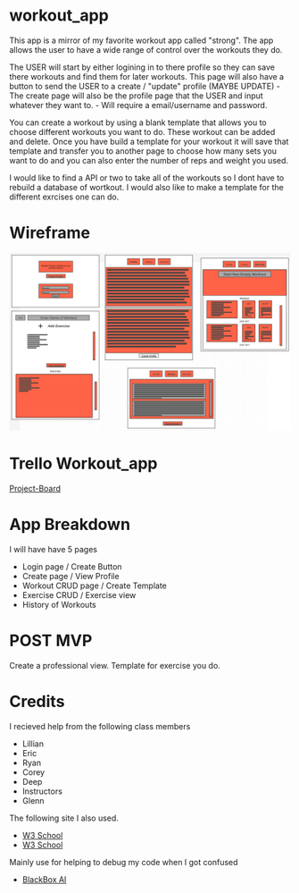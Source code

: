 # workout_app

This app is a mirror of my favorite workout app called "strong". The app allows the user to have a wide range of control over the workouts they do.

The USER will start by either logining in to there profile so they can save there workouts and find them for later workouts. This page will also have a button to send the USER to a create / "update" profile (MAYBE UPDATE)
    - The create page will also be the profile page that the USER and input whatever they want to.
    - Will require a email/username and password.

You can create a workout by using a blank template that allows you to choose different workouts you want to do. These workout can be added and delete. Once you have build a template for your workout it will save that template and transfer you to another page to choose how many sets you want to do and you can also enter the number of reps and weight you used. 

I would like to find a API or two to take all of the workouts so I dont have to rebuild a database of wortkout. I would also like to make a template for the different exrcises one can do.

# Wireframe

![WorkoutApp](Wireframe_Workout_App.png)

# Trello Workout_app

[Project-Board](https://trello.com/b/q0jl09YV/my-trello-board)

# App Breakdown

I will have have 5 pages
- Login page / Create Button
- Create page / View Profile
- Workout CRUD page / Create Template
- Exercise CRUD / Exercise view
- History of Workouts

# POST MVP

Create a professional view.
Template for exercise you do.

# Credits
I recieved help from the following class members
- Lillian
- Eric
- Ryan
- Corey
- Deep
- Instructors
- Glenn

The following site I also used.
- [W3 School](https://www.w3schools.com/css/css3_gradients.asp)
- [W3 School](hhttps://www.w3schools.com/css/css_background.asp)

Mainly use for helping to debug my code when I got confused
- [BlackBox AI](https://www.blackbox.ai/)